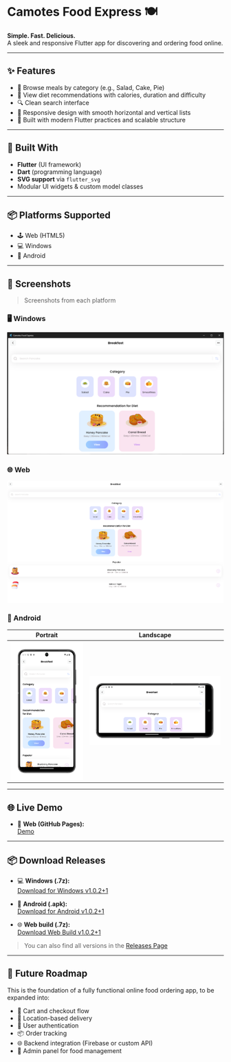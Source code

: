 # Camotes Food Express 🍽️

**Simple. Fast. Delicious.**  
A sleek and responsive Flutter app for discovering and ordering food online.

---

## ✨ Features

- 🍳 Browse meals by category (e.g., Salad, Cake, Pie)
- 📖 View diet recommendations with calories, duration and difficulty
- 🔍 Clean search interface
- 📱 Responsive design with smooth horizontal and vertical lists
- 🎯 Built with modern Flutter practices and scalable structure

---

## 🧱 Built With

- **Flutter** (UI framework)
- **Dart** (programming language)
- **SVG support** via `flutter_svg`
- Modular UI widgets & custom model classes

---

## 📦 Platforms Supported

- 🕹️ Web (HTML5)
- 💻 Windows
- 📱 Android

---

## 📸 Screenshots

> Screenshots from each platform

### 🖥️ Windows
![Windows Screen](screenshots/windows/windows-screen.png)

### 🌐 Web
![Web Screen](screenshots/web/web-screen.png)

### 📱 Android

| Portrait                                                         | Landscape                                                             |
|------------------------------------------------------------------|-----------------------------------------------------------------------|
| ![Android Menu](screenshots/android/android-portrait-screen.png) | ![Android Gameplay](screenshots/android/android-landscape-screen.png) |

---

## 🌐 Live Demo

- 🔗 **Web (GitHub Pages):**  
  [Demo](https://omnitechphilippines.github.io/camotes-food-express/)

---

## 📦 Download Releases

- 💻 **Windows (.7z):**  
  [Download for Windows v1.0.2+1](https://github.com/omnitechphilippines/camotes-food-express/releases/download/v1.0.0%2B1/windows-release-v1.0.2+1.7z)

- 📱 **Android (.apk):**  
  [Download for Android v1.0.2+1](https://github.com/omnitechphilippines/camotes-food-express/releases/download/v1.0.0%2B1/app-release-v1.0.2+1.apk)

- 🌐 **Web build (.7z):**  
  [Download Web Build v1.0.2+1](https://github.com/omnitechphilippines/camotes-food-express/releases/download/v1.0.0%2B1/web-release-v1.0.2+1.7z)

> You can also find all versions in the [Releases Page](https://github.com/omnitechphilippines/camotes-food-express/releases)

---

## 🚀 Future Roadmap

This is the foundation of a fully functional online food ordering app, to be expanded into:

- 🛒 Cart and checkout flow
- 📍 Location-based delivery
- 🔐 User authentication
- 📦 Order tracking
- 🌐 Backend integration (Firebase or custom API)
- 🎨 Admin panel for food management

